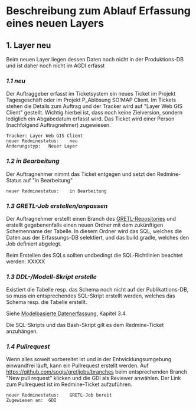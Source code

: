 # Beschreibung zum Ablauf Erfassung eines neuen Layers

## 1. Layer neu
Beim neuen Layer liegen dessen Daten noch nicht in der Produktions-DB und ist daher noch nicht im AGDI erfasst

### *1.1 neu*
Der Auftraggeber erfasst im Ticketsystem ein neues Ticket im Projekt Tagesgeschäft oder im Projekt P_Ablösung SO!MAP Client. Im Tickets stehen die Details zum Auftrag und der Tracker wird auf "Layer Web GIS Client" gestellt.
Wichtig hierbei ist, dass noch keine Zielversion, sondern lediglich ein Abgabedatum erfasst wird. Das Ticket wird einer Person (nachfolgend Auftragnehmer) zugewiesen.
```
Tracker: Layer Web GIS Client
neuer Redminestatus: 	neu
Änderungstyp: 	Neuer Layer 
```
### *1.2 in Bearbeitung*
Der Auftragnehmer nimmt das Ticket entgegen und setzt den Redmine-Status auf "in Bearbeitung"
```
neuer Redminestatus: 	in Bearbeitung
```
### *1.3 GRETL-Job erstellen/anpassen*
Der Auftragnehmer erstellt einen Branch des [GRETL-Repositories](https://github.com/sogis/gretljobs) und erstellt gegebenenfalls einen neuen Ordner mit dem zukünftigen Schemenname der Tabelle. In diesem Ordner wird das SQL, welches die Daten aus der Erfassungs-DB selektiert, und das build.gradle, welches den Job definiert abgelegt.

Beim Erstellen des SQLs sollten undbedingt die SQL-Richtlinien beachtet werden: XXXXX

### *1.3 DDL-/Modell-Skript erstelle*
Existiert die Tabelle resp. das Schema noch nicht auf der Publikattions-DB, so muss ein entsprechendes SQL-Skript erstellt werden, welches das Schema resp. die Tabelle erstellt.

Siehe [Modelbasierte Datenerfassung](https://sogis.github.io/modellbasierte-datenerfassung-handbuch/#_publikationsmodell), Kapitel 3.4.

Die SQL-Skripts und das Bash-Skript gilt es dem Redmine-Ticket anzuhängen.

### *1.4 Pullrequest*
Wenn alles soweit vorbereitet ist und in der Entwicklungsumgebung einwandfrei läuft, kann ein Pullrequest erstellt werden. Auf https://github.com/sogis/gretljobs/branches beim entsprechenden Branch "New pull request" klicken und die GDI als Reviewer anwählen.
Der Link zum Pullrequest ist im Redmine-Ticket aufzuführen.
```
neuer Redminestatus: 	GRETL-Job bereit 
Zugewiesen an: 	GDI 
```
